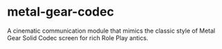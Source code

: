 # metal-gear-codec
A cinematic communication module that mimics the classic style of Metal Gear Solid Codec screen for rich Role Play antics.
